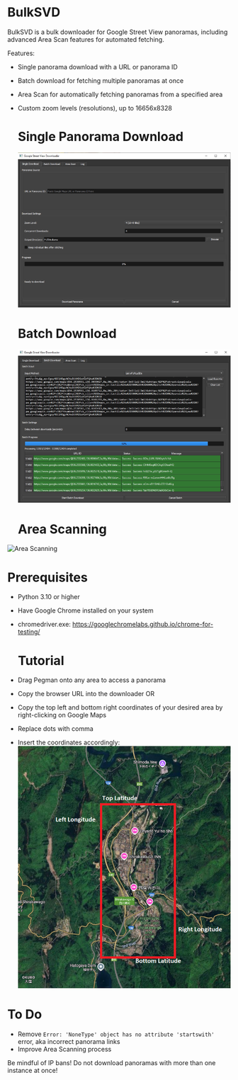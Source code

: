 # BulkSVD
BulkSVD is a bulk downloader for Google Street View panoramas, including advanced Area Scan features for automated fetching.

Features:
- Single panorama download with a URL or panorama ID
- Batch download for fetching multiple panoramas at once
- Area Scan for automatically fetching panoramas from a specified area
- Custom zoom levels (resolutions), up to 16656x8328


  # Single Panorama Download
  ![Single Panorama Download](https://github.com/pbz134/BulkSVD/blob/main/images/Single.PNG)

  # Batch Download
  ![Batch Download](https://github.com/pbz134/BulkSVD/blob/main/images/Area.PNG)

  # Area Scanning
 ![Area Scanning](https://github.com/pbz134/BulkSVD/blob/main/imagesBatch.PNG)


# Prerequisites
- Python 3.10 or higher
- Have Google Chrome installed on your system
- chromedriver.exe: https://googlechromelabs.github.io/chrome-for-testing/


  # Tutorial
- Drag Pegman onto any area to access a panorama
- Copy the browser URL into the downloader
OR
- Copy the top left and bottom right coordinates of your desired area by right-clicking on Google Maps
- Replace dots with comma
- Insert the coordinates accordingly:
![Coordinate Tutorial](https://github.com/pbz134/BulkSVD/blob/main/images/Shirakawa.PNG)


# To Do
- Remove `Error: 'NoneType' object has no attribute 'startswith'` error, aka incorrect panorama links
- Improve Area Scanning process


Be mindful of IP bans! Do not download panoramas with more than one instance at once!
